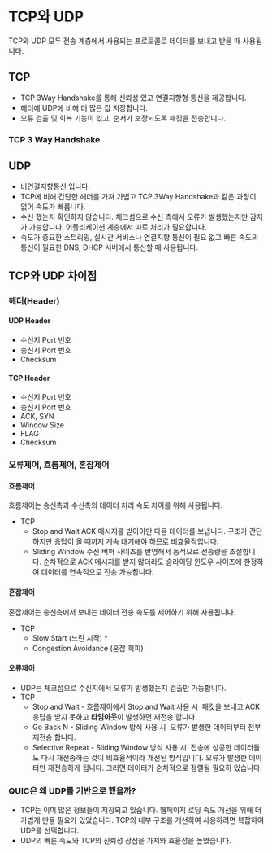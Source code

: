# TCP와 UDP

TCP와 UDP 모두 전송 계층에서 사용되는 프로토콜로 데이터를 보내고 받을 때 사용됩니다.

## TCP
- TCP 3Way Handshake를 통해 신뢰성 있고 연결지향형 통신을 제공합니다.
- 헤더에 UDP에 비해 더 많은 값 저장합니다.
- 오류 검출 및 회복 기능이 있고, 순서가 보장되도록 패킷을 전송합니다.

### TCP 3 Way Handshake

## UDP
- 비연결지향통신 입니다.
- TCP에 비해 간단한 헤더를 가져 가볍고 TCP 3Way Handshake과 같은 과정이 없어 속도가 빠릅니다.
- 수신 했는지 확인하지 않습니다. 체크섬으로 수신 측에서 오류가 발생했는지만 감지가 가능합니다. 어플리케이션 계층에서 따로 처리가 필요합니다.
- 속도가 중요한 스트리밍, 실시간 서비스나 연결지향 통신이 필요 없고 빠른 속도의 통신이 필요한 DNS, DHCP 서버에서 통신할 때 사용됩니다.

## TCP와 UDP 차이점
### 헤더(Header)
#### UDP Header
- 수신지 Port 번호
- 송신지 Port 번호
- Checksum

#### TCP Header
- 수신지 Port 번호
- 송신지 Port 번호
- ACK, SYN
- Window Size
- FLAG
- Checksum



### 오류제어, 흐름제어, 혼잡제어

#### 흐름제어
흐름제어는 송신측과 수신측의 데이터 처리 속도 차이를 위해 사용됩니다. 
- TCP
  - Stop and Wait ACK 메시지를 받아야만 다음 데이터를 보냅니다. 구조가 간단하지만 응답이 올 때까지 계속 대기해야 하므로 비효율적입니다.
  * Sliding Window 수신 버퍼 사이즈를 반영해서 동적으로 전송량을 조절합니다. 순차적으로 ACK 메시지를 받지 않더라도 슬라이딩 윈도우 사이즈에 한정하여 데이터를 연속적으로 전송 가능합니다.

#### 혼잡제어
혼잡제어는 송신측에서 보내는 데이터 전송 속도를 제어하기 위해 사용됩니다.
- TCP
  * Slow Start (느린 시작)
    * 
  * Congestion Avoidance (혼잡 회피)
#### 오류제어
- UDP는 체크섬으로 수신지에서 오류가 발생했는지 검출만 가능합니다.
- TCP
  * Stop and Wait - 흐름제어에서 Stop and Wait 사용 시  패킷을 보내고 ACK 응답을 받지 못하고 **타임아웃**이 발생하면 재전송 합니다.
  * Go Back N - Sliding Window 방식 사용 시  오류가 발생한 데이터부터 전부 재전송 합니다.
  * Selective Repeat - Sliding Window 방식 사용 시  전송에 성공한 데이터들도 다시 재전송하는 것이 비효율적이라 개선된 방식입니다. 오류가 발생한 데이터만 재전송하게 됩니다. 그러면 데이터가 순차적으로 정렬될 필요하 있습니다.



### QUIC은 왜 UDP를 기반으로 했을까?
- TCP는 이미 많은 정보들이 저장되고 있습니다. 웹페이지 로딩 속도 개선을 위해 더 가볍게 만들 필요가 있었습니다. TCP의 내부 구조를 개선하여 사용하려면 복잡하여 UDP를 선택합니다.
- UDP의 빠른 속도와 TCP의 신뢰성 장점을 가져와 효율성을 높였습니다. 


